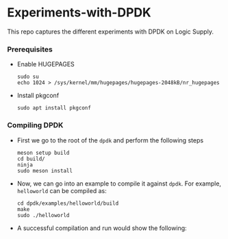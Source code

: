 # Experiments-with-DPDK
This repo captures the different experiments with DPDK on Logic Supply.

### Prerequisites

- Enable HUGEPAGES
    ```
    sudo su
    echo 1024 > /sys/kernel/mm/hugepages/hugepages-2048kB/nr_hugepages
    ```
- Install pkgconf
    ```
    sudo apt install pkgconf
    ```
### Compiling DPDK

+ First we go to the root of the `dpdk` and perform the following steps

    ```
    meson setup build
    cd build/
    ninja
    sudo meson install
    ```

+ Now, we can go into an example to compile it against `dpdk`. For example, `helloworld` can be compiled as:

    ```
    cd dpdk/examples/helloworld/build
    make
    sudo ./helloworld
    ```


+ A successful compilation and run would show the following:



